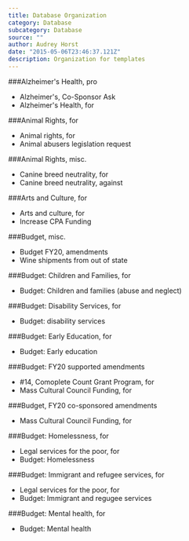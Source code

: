```yaml
---
title: Database Organization
category: Database
subcategory: Database
source: ""
author: Audrey Horst
date: "2015-05-06T23:46:37.121Z"
description: Organization for templates
---
```


###Alzheimer's Health, pro
- Alzheimer's, Co-Sponsor Ask
- Alzheimer's Health, for

###Animal Rights, for
- Animal rights, for
- Animal abusers legislation request

###Animal Rights, misc.
- Canine breed neutrality, for
- Canine breed neutrality, against

###Arts and Culture, for
- Arts and culture, for
- Increase CPA Funding

###Budget, misc.
- Budget FY20, amendments
- Wine shipments from out of state

###Budget: Children and Families, for
- Budget: Children and families (abuse and neglect)

###Budget: Disability Services, for
- Budget: disability services

###Budget: Early Education, for
- Budget: Early education

###Budget: FY20 supported amendments
- #14, Comoplete Count Grant Program, for
- Mass Cultural Council Funding, for

###Budget, FY20 co-sponsored amendments
- Mass Cultural Council Funding, for

###Budget: Homelessness, for
- Legal services for the poor, for
- Budget: Homelessness

###Budget: Immigrant and refugee services, for
- Legal services for the poor, for
- Budget: Immigrant and regugee services

###Budget: Mental health, for
- Budget: Mental health